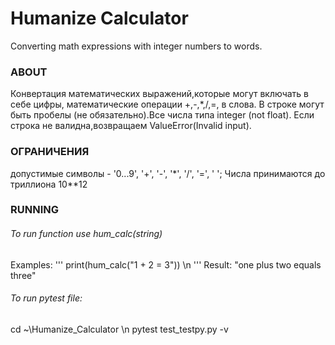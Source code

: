 # Humanize Calculator
Converting math expressions with integer numbers to words.

### ABOUT

Конвертация математических выражений,которые могут включать в себе цифры, математические операции +,-,*,/,=, в слова.
В строке могут быть пробелы (не обязательно).Все числа типа integer (not float).
Если строка не валидна,возвращаем ValueError(Invalid input).

### ОГРАНИЧЕНИЯ
допустимые символы - '0...9', '+', '-', '*', '/', '=', ' ';
Числа принимаются до триллиона 10**12

### RUNNING

###### To run function use hum_calc(string)
Examples: 
'''
print(hum_calc("1 + 2 = 3")) \n
'''
Result: "one plus two equals three"

###### To run pytest file:
cd ~\Humanize_Calculator \n
pytest test_testpy.py -v   
